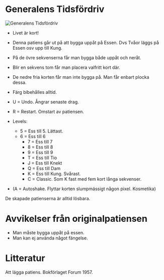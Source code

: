 # Generalens Tidsfördriv

![](bild3.jpg "Generalens Tidsfördriv")

* Livet är kort!
* Denna patiens går ut på att bygga uppåt på Essen. Dvs Tvåor läggs på Essen osv upp till Kung.
* På de övre sekvenserna får man bygga både uppåt och neråt.
* Blir en sekvens tom får man placera valfritt kort där.
* De nedre fria korten får man inte bygga på. Man får enbart plocka dessa.
* Färg bibehålles alltid.

* U = Undo. Ångrar senaste drag.
* R = Restart. Omstart av patiensen.
* Levels:
  * 5 = Ess till 5. Lättast.
  * 6 = Ess till 6
	* 7 = Ess till 7
	* 8 = Ess till 8
	* 9 = Ess till 9
	* T = Ess till Tio
	* J = Ess till Knekt
	* Q = Ess till Dam
	* K = Ess till Kung. Svårast.
	* C = Classic. Som K fast med fem kort långa sekvenser.
* (A = Autoshake. Flyttar korten slumpmässigt någon pixel. Kosmetika)

De skapade patienserna är alltid lösbara.

# Avvikelser från originalpatiensen

* Man måste bygga uppåt på essen.
* Man kan ej använda något fängelse.

# Litteratur

Att lägga patiens. Bokförlaget Forum 1957.